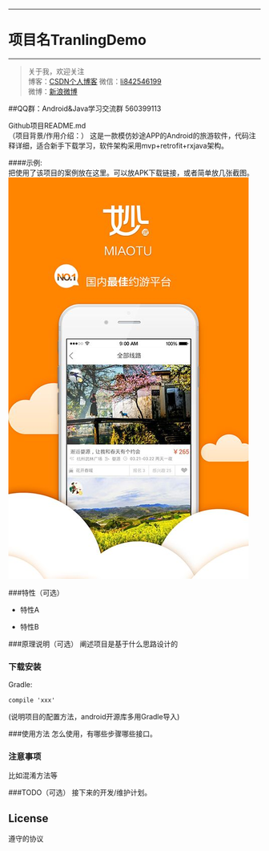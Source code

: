 
---
# 项目名TranlingDemo
-------------

> 关于我，欢迎关注  
  博客：[CSDN个人博客](http://my.csdn.net/liliangpin) 微信：[li842546199]()  
  微博：[新浪微博](http://weibo.com/p/1005053816716541)

  ##QQ群：Android&Java学习交流群 560399113

Github项目README.md  
（项目背景/作用介绍：）
这是一款模仿妙途APP的Android的旅游软件，代码注释详细，适合新手下载学习，软件架构采用mvp+retrofit+rxjava架构。

####示例:  
把使用了该项目的案例放在这里。可以放APK下载链接，或者简单放几张截图。  
![image](https://github.com/llpAndroid/TravelingDemo/blob/master/appMaTa/src/main/res/drawable-xhdpi/qidong.jpg)

###特性（可选）
- 特性A

- 特性B

###原理说明（可选）
阐述项目是基于什么思路设计的


### 下载安装
Gradle:  
``` xml
compile 'xxx'
```
(说明项目的配置方法，android开源库多用Gradle导入)

###使用方法
怎么使用，有哪些步骤哪些接口。

### 注意事项
比如混淆方法等

###TODO（可选）
接下来的开发/维护计划。

## License
遵守的协议
